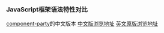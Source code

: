 ### JavaScript框架语法特性对比
[component-party](https://github.com/matschik/component-party)的中文版本
[中文版浏览地址](https://component-party.lainbo.com/)
[英文原版浏览地址](https://component-party.dev/)
